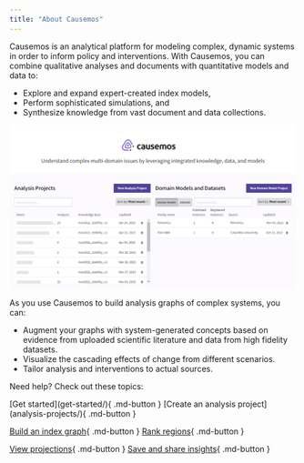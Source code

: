 ```yaml
---
title: "About Causemos"
---
```


Causemos is an analytical platform for modeling complex, dynamic systems in order to inform policy and interventions. With Causemos, you can combine qualitative analyses and documents with quantitative models and data to:

- Explore and expand expert-created index models,
- Perform sophisticated simulations, and 
- Synthesize knowledge from vast document and data collections.

![The Causemos home screen with a list of analysis projects and domain models](img/causemos-home.png)

As you use Causemos to build analysis graphs of complex systems, you can:

- Augment your graphs with system-generated concepts based on evidence from uploaded scientific literature and data from high fidelity datasets.
- Visualize the cascading effects of change from different scenarios.
- Tailor analysis and interventions to actual sources.


Need help? Check out these topics:

<div class="gridcards" markdown>
[Get started](get-started/){ .md-button }
[Create an analysis project](analysis-projects/){ .md-button }

[Build an index graph](index-graph/){ .md-button }
[Rank regions](rank-regions/){ .md-button }

[View projections](projections/){ .md-button }
[Save and share insights](insights/){ .md-button }
</div>